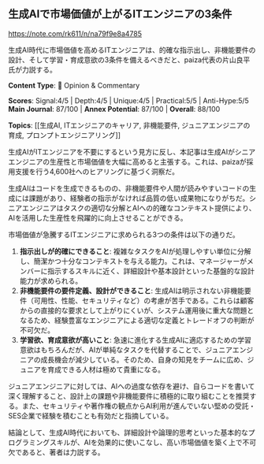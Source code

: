 ## 生成AIで市場価値が上がるITエンジニアの3条件

https://note.com/rk611/n/na79f9e8a4785

生成AI時代に市場価値を高めるITエンジニアは、的確な指示出し、非機能要件の設計、そして学習・育成意欲の3条件を備えるべきだと、paiza代表の片山良平氏が力説する。

**Content Type**: 💭 Opinion & Commentary

**Scores**: Signal:4/5 | Depth:4/5 | Unique:4/5 | Practical:5/5 | Anti-Hype:5/5
**Main Journal**: 87/100 | **Annex Potential**: 87/100 | **Overall**: 88/100

**Topics**: [[生成AI, ITエンジニアのキャリア, 非機能要件, ジュニアエンジニアの育成, プロンプトエンジニアリング]]

生成AIがITエンジニアを不要にするという見方に反し、本記事は生成AIがシニアエンジニアの生産性と市場価値を大幅に高めると主張する。これは、paizaが採用支援を行う4,600社へのヒアリングに基づく洞察だ。

生成AIはコードを生成できるものの、非機能要件や人間が読みやすいコードの生成には課題があり、経験者の指示がなければ品質の低い成果物になりがちだ。シニアエンジニアはタスクの適切な分解とAIへの的確なコンテキスト提供により、AIを活用した生産性を飛躍的に向上させることができる。

市場価値が急騰するITエンジニアに求められる3つの条件は以下の通りだ。
1.  **指示出しが的確にできること**: 複雑なタスクをAIが処理しやすい単位に分解し、簡潔かつ十分なコンテキストを与える能力。これは、マネージャーがメンバーに指示するスキルに近く、詳細設計や基本設計といった基盤的な設計能力が求められる。
2.  **非機能要件の要件定義、設計ができること**: 生成AIは明示されない非機能要件（可用性、性能、セキュリティなど）の考慮が苦手である。これらは顧客からの直接的な要求として上がりにくいが、システム運用後に重大な問題となるため、経験豊富なエンジニアによる適切な定義とトレードオフの判断が不可欠だ。
3.  **学習欲、育成意欲が高いこと**: 急速に進化する生成AIに適応するための学習意欲はもちろんだが、AIが単純なタスクを代替することで、ジュニアエンジニアの成長機会が減少している。そのため、自身の知見をチームに広め、ジュニアを育成できる人材は極めて貴重になる。

ジュニアエンジニアに対しては、AIへの過度な依存を避け、自らコードを書いて深く理解すること、設計上の課題や非機能要件に積極的に取り組むことを推奨する。また、セキュリティや著作権の観点からAI利用が進んでいない堅めの受託・SES企業で経験を積むことも有効だと指摘している。

結論として、生成AI時代においても、詳細設計や論理的思考といった基本的なプログラミングスキルが、AIを効果的に使いこなし、高い市場価値を築く上で不可欠であると、著者は力説する。